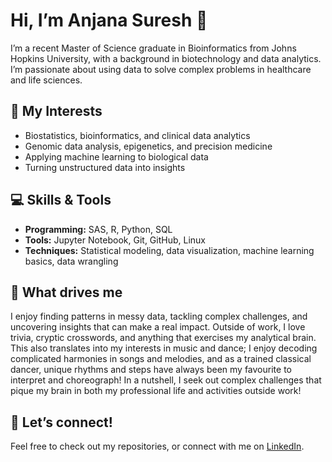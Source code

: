 # Hi, I’m Anjana Suresh 👋

I’m a recent Master of Science graduate in Bioinformatics from Johns Hopkins University, with a background in biotechnology and data analytics. I’m passionate about using data to solve complex problems in healthcare and life sciences.

## 🔬 My Interests
- Biostatistics, bioinformatics, and clinical data analytics  
- Genomic data analysis, epigenetics, and precision medicine  
- Applying machine learning to biological data  
- Turning unstructured data into insights  

## 💻 Skills & Tools
- **Programming:** SAS, R, Python, SQL  
- **Tools:** Jupyter Notebook, Git, GitHub, Linux  
- **Techniques:** Statistical modeling, data visualization, machine learning basics, data wrangling  

## 🌱 What drives me
I enjoy finding patterns in messy data, tackling complex challenges, and uncovering insights that can make a real impact. Outside of work, I love trivia, cryptic crosswords, and anything that exercises my analytical brain. This also translates into my interests in music and dance; I enjoy decoding complicated harmonies in songs and melodies, and as a trained classical dancer, unique rhythms and steps have always been my favourite to interpret and choreograph! In a nutshell, I seek out complex challenges that pique my brain in both my professional life and activities outside work!

## 🤝 Let’s connect!
Feel free to check out my repositories, or connect with me on [LinkedIn](https://www.linkedin.com/in/anjana-suresh-903694145/).

